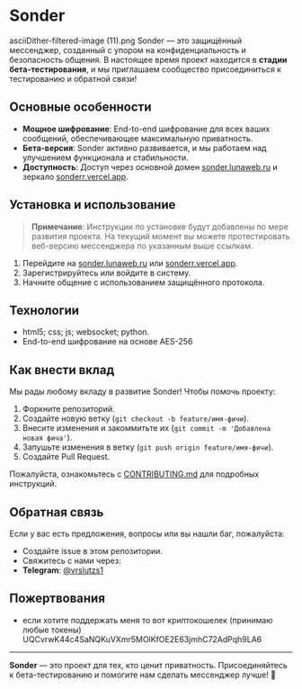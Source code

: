 # Sonder
<picture>asciiDither-filtered-image (11).png</picture>
Sonder — это защищённый мессенджер, созданный с упором на конфиденциальность и безопасность общения. В настоящее время проект находится в **стадии бета-тестирования**, и мы приглашаем сообщество присоединиться к тестированию и обратной связи!

## Основные особенности
- **Мощное шифрование**: End-to-end шифрование для всех ваших сообщений, обеспечивающее максимальную приватность.
- **Бета-версия**: Sonder активно развивается, и мы работаем над улучшением функционала и стабильности.
- **Доступность**: Доступ через основной домен [sonder.lunaweb.ru](https://sonder.lunaweb.ru) и зеркало [sonderr.vercel.app](https://sonderr.vercel.app).

## Установка и использование
> **Примечание**: Инструкции по установке будут добавлены по мере развития проекта. На текущий момент вы можете протестировать веб-версию мессенджера по указанным выше ссылкам.

1. Перейдите на [sonder.lunaweb.ru](https://sonder.lunaweb.ru) или [sonderr.vercel.app](https://sonderr.vercel.app).
2. Зарегистрируйтесь или войдите в систему.
3. Начните общение с использованием защищённого протокола.

## Технологии
- html5; css; js; websocket; python.
- End-to-end шифрование на основе AES-256

## Как внести вклад
Мы рады любому вкладу в развитие Sonder! Чтобы помочь проекту:
1. Форкните репозиторий.
2. Создайте новую ветку (`git checkout -b feature/имя-фичи`).
3. Внесите изменения и закоммитьте их (`git commit -m 'Добавлена новая фича'`).
4. Запушьте изменения в ветку (`git push origin feature/имя-фичи`).
5. Создайте Pull Request.

Пожалуйста, ознакомьтесь с [CONTRIBUTING.md](CONTRIBUTING.md) для подробных инструкций.

## Обратная связь
Если у вас есть предложения, вопросы или вы нашли баг, пожалуйста:
- Создайте issue в этом репозитории.
- Свяжитесь с нами через:
- **Telegram**: [@vrslutzs1](t.me/vrslutzs1)

## Пожертвования
- если хотите поддержать меня то вот криптокошелек (принимаю любые токены)
UQCvrwK44c4SaNQKuVXmr5MOlKfOE2E63jmhC72AdPqh9LA6
______________________________

**Sonder** — это проект для тех, кто ценит приватность. Присоединяйтесь к бета-тестированию и помогите нам сделать мессенджер лучше! 🚀
